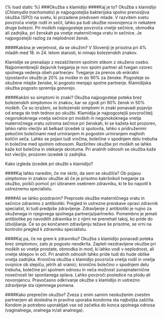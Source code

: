 {% load static %}
###Okužba s klamidijo
####Kaj je to?
Okužba s klamidijo (*Chlamydia trachomatis*) je najpogostejša bakterijska spolno prenosljiva okužba (SPO) na svetu, ki prizadene predvsem mlade. V razvitem svetu povzroča vnetje rodil in sečil, lahko pa tudi okužbe novorojenca in nekatere druge bolezni. Pri moških najpogosteje povzroča vnetje sečnice, obmodka ali zadnjika, pri ženskah pa vnetje materničnega vratu in sečnice. Je najpogostejši razlog za neplodnost žensk.

####Kakšna je verjetnost, da se okužim?
V Sloveniji je prisotna pri 4% mladih med 18. in 24. letom starosti, ki nimajo bolezenskih znakov. 

Klamidije se prenašajo z nezaščitenim spolnim stikom z okuženo osebo. Najpomembnejši dejavnik tveganja je nov spolni partner ali tvegan vzorec spolnega vedenja obeh partnerjev. Tveganje za prenos ob enkratni izpostavitvi okužbi je 20% za moške in do 90% za ženske. Pogosteje so okužene mlajše ženske, ki pogosto menjajo spolne partnerje. Klamidijska okužba pogosto spremlja gonorejo.

####Kakšni so simptomi in znaki?
Okužba najpogosteje poteka brez bolezenskih simptomov in znakov, kar se zgodi pri 90% žensk in 50% moških. Če so izraženi, se bolezenski simptomi in znaki ponavadi pojavijo od enega do treh tednov po okužbi. Klamidija je najpogostejši povzročitelj negonokoknega vnetja sečnice pri moških in negonokoknega vnetja materničnega vratu oziroma sečnice pri ženskah, ki se kažeta kot prozoren, lahko rahlo vlecljiv ali belkast izcedek iz spolovila, lahko s pridruženimi pekočimi bolečinami med uriniranjem in pogostim uriniranjem majhnih količin seča. Lahko se pojavi tudi vročina, bolečine v spodnjem delu trebuha in bolečine med spolnim odnosom. Razširitev okužbe pri moških se lahko kaže kot bolečina in otekanje skrotuma. Pri analnih odnosih se okužba kaže kot vlecljiv, prozoren izcedek iz zadnjika. 

<lightbox-img img="'{% static 'ASPO_new/image/izcedek-klamidija.jpg' %}'" text="'Izcedek pri klamidijski okužbi. Levo žensko spolovilo, desno moško.'">Kako izgleda izcedek pri okužbi s klamidijo?</lightbox-img>

####Kaj lahko naredim, če me skrbi, da sem se okužil/a? 
Ob pojavu simptomov in znakov okužbe ali če je prisotno kakršnikoli tveganje za okužbo, poišči pomoč pri izbranem osebnem zdravniku, ki te bo napotil k ustreznemu specialistu. 

####Ali se lahko pozdravim?
Preproste okužbe materničnega vratu in sečnice zdravimo z antibiotiki. Pregled in ustrezne preiskave opravi zdravnik specialist, ki tudi predpiše zdravljenje. Zdravljenje z antibiotiki je nujno za okuženega in njegovega spolnega partnerja/partnerko. Pomembno je jemati antibiotike po navodilih zdravnika in z njimi ne prenehati takoj, ko pride do izboljšanja. Če so po končanem zdravljenju težave še prisotne, se vrni na kontrolni pregled k zdravniku specialistu.

####Kaj pa, če ne grem k zdravniku?
Okužba s klamidijo ponavadi poteka brez simptomov, zato je pogosto neodkrita. Zapleti nezdravljene okužbe pri moških so vnetje prostate, obmodka in mod, ki lahko vodi v neplodnost, ali vnetje sklepov in oči. Pri analnih odnosih lahko pride tudi do hude oblike vnetja zadnjika. Kronična okužba s klamidijo povzroča vnetja rodil in vnetja ovojnice ob slepiču, jetrih ali vranici, kronično bolečino v spodnjem delu trebuha, bolečine pri spolnem odnosu in veča možnost zunajmaternične nosečnosti ter spontanega splava. Lahko povzroči posledice na plodu ali novorojencu. Pravočasno odkrivanje okužbe s klamidijo in ustrezno zdravljenje sta izjemnega pomena.

####Kako preprečim okužbo?
Zveza z enim samim neokuženim zvestim partnerjem ali dosledna in pravilna uporaba kondoma sta najboljša zaščita. Kondom je potrebno uporabljati vse od začetka do konca spolnega odnosa (vaginalnega, oralnega in/ali analnega).